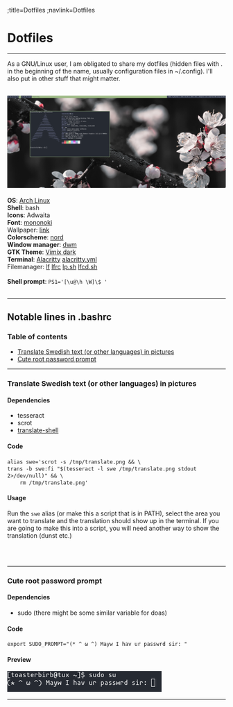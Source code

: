 ;title=Dotfiles
;navlink=Dotfiles

# Dotfiles
---
As a GNU/Linux user, I am obligated to share my dotfiles (hidden files with . in the beginning of the name, usually configuration files in ~/.config). I'll also put in other stuff that might matter.
<br><br>

![Desktop](./pics/desktop.png)
<br><br>
**OS**: [Arch Linux](https://archlinux.org/)\
**Shell**: bash\
**Icons**: Adwaita\
**Font**: [mononoki](https://madmalik.github.io/mononoki/)\
Wallpaper: [link](./pics/wallpaper.jpg)\
**Colorscheme**: [nord](https://www.nordtheme.com/)\
**Window manager**: [dwm](https://github.com/Toasterbirb/dde/tree/dev)\
**GTK Theme**: [Vimix dark](https://www.opendesktop.org/s/Gnome/p/1013698/)\
**Terminal**: [Alacritty](https://github.com/alacritty/alacritty) [alacritty.yml](./dotfiles/alacritty.yml)\
Filemanager: [lf](https://github.com/gokcehan/lf) [lfrc](./dotfiles/lfrc) [lp.sh](./dotfiles/lp.sh) [lfcd.sh](./dotfiles/lfcd.sh)\
<br>
**Shell prompt**: `PS1='[\u@\h \W]\$ '`\
<br>

---

## Notable lines in .bashrc
### Table of contents
- [Translate Swedish text (or other languages) in pictures](#translate)
- [Cute root password prompt](#password-prompt)


---
<a name="translate"></a>
### Translate Swedish text (or other languages) in pictures
#### Dependencies
- tesseract
- scrot
- [translate-shell](https://www.soimort.org/translate-shell/)

#### Code
```block
alias swe='scrot -s /tmp/translate.png && \
trans -b swe:fi "$(tesseract -l swe /tmp/translate.png stdout 2>/dev/null)" && \
	rm /tmp/translate.png'
```

#### Usage
Run the `swe` alias (or make this a script that is in PATH), select the area you want to translate and the translation should show up in the terminal. If you are going to make this into a script, you will need another way to show the translation (dunst etc.)

<br><br>

---
<a name="password-prompt"></a>
### Cute root password prompt
#### Dependencies
- sudo (there might be some similar variable for doas)

#### Code
```block
export SUDO_PROMPT="(* ^ ω ^) Mayw I hav ur passwrd sir: "
```

#### Preview
![Password prompt preview](./pics/password_prompt.png)

---
